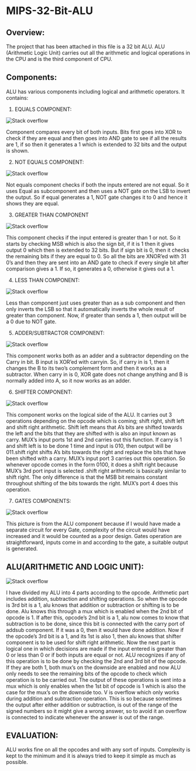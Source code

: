 # MIPS-32-Bit-ALU

##	Overview:
The project that has been attached in this file is a 32 bit ALU. ALU (Arithmetic Logic Unit) carries out all the arithmetic and logical operations in the CPU and is the third component of CPU.

##	Components:
ALU has various components including logical and arithmetic operators.
It contains:

1.	EQUALS COMPONENT:

![Stack overflow](/images/1.jpg)

Component compares every bit of both inputs. Bits first goes into XOR to check if they are equal and then goes into AND gate to see if all the results are 1, if so then it generates a 1 which is extended to 32 bits and the output is shown.


2.	NOT EQUALS COMPONENT:

![Stack overflow](/images/2.jpg)

Not equals component checks if both the inputs entered are not equal. So it uses Equal as subcomponent and then uses a NOT gate on the LSB to invert the output. So if equal generates a 1, NOT gate changes it to 0 and hence it shows they are equal.


3.	GREATER THAN COMPONENT

![Stack overflow](/images/3.jpg)	
  
This component checks if the input entered is greater than 1 or not. So it starts by checking MSB which is also the sign bit, if it is 1 then it gives output 0 which then is extended to 32 bits. But if sign bit is 0, then it checks the remaining bits if they are equal to 0. So all the bits are XNOR’ed with 31 0’s and then they are sent into an AND gate to check if every single bit after comparison gives a 1. If so, it generates a 0, otherwise it gives out a 1.


4.	LESS THAN COMPONENT:

![Stack overflow](/images/4.jpg)

Less than component just uses greater than as a sub component and then only inverts the LSB so that it automatically inverts the whole result of greater than component. Now, if greater than sends a 1, then output will be a 0 due to NOT gate.


5.	ADDER/SUBTRACTOR COMPONENT:

![Stack overflow](/images/5.jpg)

This component works both as an adder and a subtractor depending on the Carry in bit. B input is XOR’ed with carryin. So, if carry in is 1, then it changes the B to its two’s complement form and then it works as a subtractor. When carry in is 0, XOR gate does not change anything and B is normally added into A, so it now works as an adder.


6.	SHIFTER COMPONENT:

![Stack overflow](/images/6.jpg)

This component works on the logical side of the ALU. It carries out 3 operations depending on the opcode which is coming; shift right, shift left and shift right arithmetic. Shift left means that A’s bits are shifted towards the left and the bits that they are shifted with is also an input known as carry. MUX’s input ports 1st and 2nd carries out this function. If carry is 1 and shift left is to be done 1 time and input is 010, then output will be 011.shift right shifts A’s bits towards the right and replace the bits that have been shifted with a carry. MUX’s input port 3 carries out this operation. So whenever opcode comes in the form 0100, it does a shift right because MUX’s 3rd port input is selected .shift right arithmetic is basically similar to shift right. The only difference is that the MSB bit remains constant throughout shifting of the bits towards the right. MUX’s port 4 does this operation.  


7.	GATES COMPONENTS:
 
![Stack overflow](/images/7.jpg)

This picture is from the ALU component because if I would have made a separate circuit for every Gate, complexity of the circuit would have increased and it would be counted as a poor design. Gates operation are straightforward, inputs come in and according to the gate, a suitable output is generated.


## ALU(ARITHMETIC AND LOGIC UNIT):
 
![Stack overflow](/images/8.jpg)

I have divided my ALU into 4 parts according to the opcode.
Arithmetic part includes addition, subtraction and shifting operations. So when the opcode is 3rd bit is a 1, alu knows that addition or subtraction or shifting is to be done. Alu knows this through a mux which is enabled when the 2nd bit of opcode is 1.  If after this, opcode’s 2nd bit is a 1, alu now comes to know that subtraction is to be done, since this bit is connected with the carry port of addsub component. If it was a 0, then it would have done addition. Now if the opcode’s 3rd bit is a 1, and its 1st is also 1, then alu knows that shifter component is to be used for shift right arithmetic. Now the next part is logical one in which decisions are made if the input entered is greater than 0 or less than 0 or if both inputs are equal or not. ALU recognizes if any of this operation is to be done by checking the 2nd and 3rd bit of the opcode. If they are both 1, both mux’s on the downside are enabled and now ALU only needs to see the remaining bits of the opcode to check which operation is to be carried out. The output of these operations is sent into a mux which is only enables when the 1st bit of opcode is 1 which is also the case for the mux’s on the downside too. V is overflow which only works during addition and subtraction operation. This is so because sometimes the output after either addition or subtraction, is out of the range of the signed numbers so it might give a wrong answer, so to avoid it an overflow is connected to indicate whenever the answer is out of the range.

##	EVALUATION:

ALU works fine on all the opcodes and with any sort of inputs. Complexity is kept to the minimum and it is always tried to keep it simple as much as possible.
